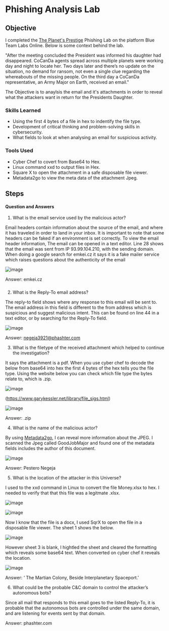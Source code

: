 # Phishing Analysis Lab

## Objective
I completed the [The Planet's Prestige](https://blueteamlabs.online/home/challenge/the-planets-prestige-e5beb8e545) Phishing Lab on the platform Blue Team Labs Online. Below is some context behind the lab.

"After the meeting concluded the President was informed his daughter had disappeared. CoCanDa agents spread across multiple planets were working day and night to locate her. Two days later and there’s no update on the situation, no demand for ransom, not even a single clue regarding the whereabouts of the missing people. On the third day a CoCanDa representative, an Army Major on Earth, received an email."

The Objective is to anaylsis the email and it's attachments in order to reveal what the attackers want in return for the Presidents Daughter. 

### Skills Learned

- Using the first 4 bytes of a file in hex to indentify the file type.
- Development of critical thinking and problem-solving skills in cybersecurity.
- What fields to look at when analysing an email for suspicious activity.

### Tools Used

- Cyber Chef to covert from Base64 to Hex.
- Linux command xxd to output files in Hex.
- Square X to open the attachment in a safe disposable file viewer.
- Metadata2go to view the meta data of the attachment Jpeg.

## Steps
#### Question and Answers
1) What is the email service used by the malicious actor?
   

 Email headers contain information about the source of the email, and where it has traveled in order to land in your inbox. It is important to note that some headers can be faked if an environment is set correctly. To view the email header information, The email can be opened in a text editor. Line 28 shows that the email was sent from IP 93.99.104.210, with the sending domain. When doing a google search for emkei.cz it says it is a fake mailer service which raises questions about the authenticity of the email

 ![image](https://github.com/oli-philbin/Phishing-Analysis/assets/150199616/1ce39e4a-0d9a-4b23-89e1-0279c73a7e63)

Answer: emkei.cz

#####

2) What is the Reply-To email address?
   

The reply-to field shows where any response to this email will be sent to. The email address in this field is different to the from address which is suspicious and suggest malicious intent. This can be found on line 44 in a text editor, or by searching for the Reply-To field.

![image](https://github.com/oli-philbin/Phishing-Analysis/assets/150199616/525cfcd0-2570-4f07-95c7-199ec3288025)


Answer: negeja3921@phashter.com


3) What is the filetype of the received attachment which helped to continue the investigation?
   

It says the attachment is a pdf. When you use cyber chef to decode the below from base64 into hex the first 4 bytes of the hex tells you the file type. Using the website below you can check which file type the bytes relate to, which is .zip.

![image](https://github.com/oli-philbin/Phishing-Analysis/assets/150199616/cd2421b5-72b8-4314-94ba-4856b2c64be8)


(https://www.garykessler.net/library/file_sigs.html)

![image](https://github.com/oli-philbin/Phishing-Analysis/assets/150199616/9c96ed25-519e-4bec-86e7-cef16ef52db8)


Answer: .zip


4) What is the name of the malicious actor?
   

By using [Metadata2go](https://www.metadata2go.com/), I can reveal more information about the JPEG. I scanned the Jpeg called GoodJobMajor and found one of the metadata fields includes the author of this document.

![image](https://github.com/oli-philbin/Phishing-Analysis/assets/150199616/f39bb03b-5a37-44d2-a4cf-e992ff7a4fcf)


Answer: Pestero Negeja



5) What is the location of the attacker in this Universe?

I used to the xxd command in Linux to convert the file Money.xlsx to hex. I needed to verify that that this file was a legitmate .xlsx. 

![image](https://github.com/oli-philbin/Phishing-Analysis/assets/150199616/9cba8539-6b48-416a-87c8-2b83ff1a723e)

![image](https://github.com/oli-philbin/Phishing-Analysis/assets/150199616/db8ca218-6f70-46d5-b94f-9803bc02fd4f)

Now I know that the file is a docx, I used SqrX to open the file in a disposable file viewer. The sheet 1 shows the below.

![image](https://github.com/oli-philbin/Phishing-Analysis/assets/150199616/2e37c58f-e5a6-4020-98c8-b2ddafb3dbdc)

However sheet 3 is blank, I hightled the sheet and cleared the formatting which reveals some base64 text. When converted on cyber chef it reveals the location.

![image](https://github.com/oli-philbin/Phishing-Analysis/assets/150199616/05c60bfb-a978-43c9-9866-a46226013b8e)

Answer: ‘ The Martian Colony, Beside Interplanetary Spaceport.’




6) What could be the probable C&C domain to control the attacker’s autonomous bots?

Since all mail that responds to this email goes to the listed Reply-To, it is probable that the autonomous bots are controlled under the same domain, and are listening for events sent by that domain.

Answer: phashter.com

